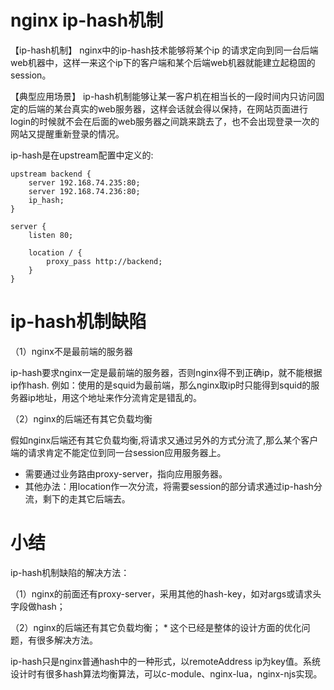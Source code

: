 # nginx ip-hash机制

【ip-hash机制】
nginx中的ip-hash技术能够将某个ip 的请求定向到同一台后端web机器中，这样一来这个ip下的客户端和某个后端web机器就能建立起稳固的session。

【典型应用场景】
ip-hash机制能够让某一客户机在相当长的一段时间内只访问固定的后端的某台真实的web服务器，这样会话就会得以保持，在网站页面进行login的时候就不会在后面的web服务器之间跳来跳去了，也不会出现登录一次的网站又提醒重新登录的情况。

ip-hash是在upstream配置中定义的:
```
upstream backend {
    server 192.168.74.235:80;
    server 192.168.74.236:80;
    ip_hash;
}

server {
    listen 80;

    location / {
        proxy_pass http://backend;
    }
}
```

# ip-hash机制缺陷

（1）nginx不是最前端的服务器

ip-hash要求nginx一定是最前端的服务器，否则nginx得不到正确ip，就不能根据ip作hash. 例如：使用的是squid为最前端，那么nginx取ip时只能得到squid的服务器ip地址，用这个地址来作分流肯定是错乱的。


（2）nginx的后端还有其它负载均衡

假如nginx后端还有其它负载均衡,将请求又通过另外的方式分流了,那么某个客户端的请求肯定不能定位到同一台session应用服务器上。
* 需要通过业务路由proxy-server，指向应用服务器。
* 其他办法：用location作一次分流，将需要session的部分请求通过ip-hash分流，剩下的走其它后端去。

# 小结

ip-hash机制缺陷的解决方法：

（1）nginx的前面还有proxy-server，采用其他的hash-key，如对args或请求头字段做hash；

（2）nginx的后端还有其它负载均衡； 
     * 这个已经是整体的设计方面的优化问题，有很多解决方法。

ip-hash只是nginx普通hash中的一种形式，以remoteAddress ip为key值。系统设计时有很多hash算法均衡算法，可以c-module、nginx-lua，nginx-njs实现。

